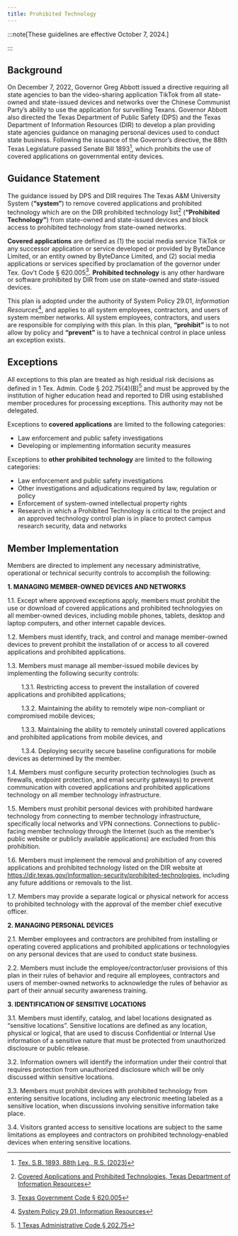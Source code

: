 ```yaml
---
title: Prohibited Technology
---
```


:::note[These guidelines are effective October 7, 2024.]

:::

## Background

On December 7, 2022, Governor Greg Abbott issued a directive requiring all state agencies to ban the video-sharing application TikTok from all state-owned and state-issued devices and networks over the Chinese Communist Party’s ability to use the application for surveilling Texans.  Governor Abbott also directed the Texas Department of Public Safety (DPS) and the Texas Department of Information Resources (DIR) to develop a plan providing state agencies guidance on managing personal devices used to conduct state business.  Following the issuance of the Governor’s directive, the 88th Texas Legislature passed Senate Bill 1893[^1], which prohibits the use of covered applications on governmental entity devices.

## Guidance Statement

The guidance issued by DPS and DIR requires The Texas A&M University System (**“system”**) to remove covered applications and prohibited technology which are on the DIR prohibited technology list[^2] (**“Prohibited Technology”**) from state-owned and state-issued devices and block access to prohibited technology from state-owned networks.  

**Covered applications** are defined as (1) the social media service TikTok or any successor application or service developed or provided by ByteDance Limited, or an entity owned by ByteDance Limited, and (2) social media applications or services specified by proclamation of the governor under Tex. Gov’t Code § 620.005[^3]. **Prohibited technology** is any other hardware or software prohibited by DIR from use on state-owned and state-issued devices.

This plan is adopted under the authority of System Policy 29.01, _Information Resources_[^4], and applies to all system employees, contractors, and users of system member networks.  All system employees, contractors, and users are responsible for complying with this plan.  In this plan, **“prohibit”** is to not allow by policy and **“prevent”** is to have a technical control in place unless an exception exists.

## Exceptions

All exceptions to this plan are treated as high residual risk decisions as defined in 1 Tex. Admin. Code § 202.75(4)(B)[^5] and must be approved by the institution of higher education head and reported to DIR using established member procedures for processing exceptions.  This authority may not be delegated.  

Exceptions to **covered applications** are limited to the following categories:

* Law enforcement and public safety investigations
* Developing or implementing information security measures

Exceptions to **other prohibited technology** are limited to the following categories:

* Law enforcement and public safety investigations
* Other investigations and adjudications required by law, regulation or policy
* Enforcement of system-owned intellectual property rights
* Research in which a Prohibited Technology is critical to the project and an approved technology control plan is in place to protect campus research security, data and networks

## Member Implementation

Members are directed to implement any necessary administrative, operational or technical security controls to accomplish the following:

**1. MANAGING MEMBER-OWNED DEVICES AND NETWORKS**

1.1. Except where approved exceptions apply, members must prohibit the use or download of covered applications and prohibited technologyies on all member-owned devices, including mobile phones, tablets, desktop and laptop computers, and other internet capable devices.

1.2. Members must identify, track, and control and manage member-owned devices to prevent prohibit the installation of or access to all covered applications and prohibited applications.

1.3. Members must manage all member-issued mobile devices by implementing the following security controls:

&nbsp;&nbsp;&nbsp;&nbsp;&nbsp;&nbsp;&nbsp;&nbsp;1.3.1. Restricting access to prevent the installation of covered applications and prohibited applications;

&nbsp;&nbsp;&nbsp;&nbsp;&nbsp;&nbsp;&nbsp;&nbsp;1.3.2. Maintaining the ability to remotely wipe non-compliant or compromised mobile devices; 

&nbsp;&nbsp;&nbsp;&nbsp;&nbsp;&nbsp;&nbsp;&nbsp;1.3.3. Maintaining the ability to remotely uninstall covered applications and prohibited applications from mobile devices, and 

&nbsp;&nbsp;&nbsp;&nbsp;&nbsp;&nbsp;&nbsp;&nbsp;1.3.4. Deploying security secure baseline configurations for mobile devices as determined by the member.

1.4. Members must configure security protection technologies (such as firewalls, endpoint protection, and email security gateways) to prevent communication with covered applications and prohibited applications technology on all member technology infrastructure.

1.5. Members must prohibit personal devices with prohibited hardware technology from connecting to member technology infrastructure, specifically local networks and VPN connections.  Connections to public-facing member technology through the Internet (such as the member’s public website or publicly available applications) are excluded from this prohibition.

1.6. Members must implement the removal and prohibition of any covered applications and prohibited technology listed on the DIR website at https://dir.texas.gov/information-security/prohibited-technologies, including any future additions or removals to the list.

1.7. Members may provide a separate logical or physical network for access to prohibited technology with the approval of the member chief executive officer.

**2. MANAGING PERSONAL DEVICES**

2.1. Member employees and contractors are prohibited from installing or operating covered applications and prohibited applications or technologyies on any personal devices that are used to conduct state business.

2.2. Members must include the employee/contractor/user provisions of this plan in their rules of behavior and require all employees, contractors and users of member-owned networks to acknowledge the rules of behavior as part of their annual security awareness training.

**3. IDENTIFICATION OF SENSITIVE LOCATIONS**

3.1. Members must identify, catalog, and label locations designated as “sensitive locations”.  Sensitive locations are defined as any location, physical or logical, that are used to discuss Confidential or Internal Use information of a sensitive nature that must be protected from unauthorized disclosure or public release.

3.2. Information owners will identify the information under their control that requires protection from unauthorized disclosure which will be only discussed within sensitive locations.

3.3. Members must prohibit devices with prohibited technology from entering sensitive locations, including any electronic meeting labeled as a sensitive location, when discussions involving sensitive information take place.

3.4. Visitors granted access to sensitive locations are subject to the same limitations as employees and contractors on prohibited technology-enabled devices when entering sensitive locations.

[^1]: [Tex. S.B. 1893, 88th Leg., R.S. (2023)](https://capitol.texas.gov/tlodocs/88R/billtext/html/SB01893F.htm)
[^2]: [Covered Applications and Prohibited Technologies, Texas Department of Information Resources](https://dir.texas.gov/information-security/covered-applications-and-prohibited-technologies)
[^3]: [Texas Government Code § 620.005](https://statutes.capitol.texas.gov/Docs/GV/htm/GV.620.htm#620.005)
[^4]: [System Policy 29.01, Information Resources](https://policies.tamus.edu/29-01.pdf)
[^5]: [1 Texas Administrative Code § 202.75](https://texreg.sos.state.tx.us/public/readtac$ext.TacPage?sl=R&app=9&p_dir=&p_rloc=&p_tloc=&p_ploc=&pg=1&p_tac=&ti=1&pt=10&ch=202&rl=75)

